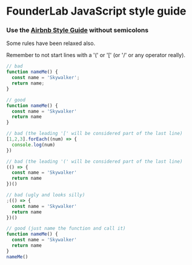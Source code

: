 # FounderLab JavaScript style guide

### Use the [Airbnb Style Guide](https://github.com/airbnb/javascript) without semicolons
Some rules have been relaxed also.

Remember to not start lines with a '(' or '[' (or '/' or any operator really).

```javascript
// bad
function nameMe() {
  const name = 'Skywalker';
  return name;
}

// good
function nameMe() {
  const name = 'Skywalker'
  return name
}

// bad (the leading '[' will be considered part of the last line)
[1,2,3].forEach((num) => {
  console.log(num)
})

// bad (the leading '(' will be considered part of the last line)
(() => {
  const name = 'Skywalker'
  return name
})()

// bad (ugly and looks silly)
;(() => {
  const name = 'Skywalker'
  return name
})()

// good (just name the function and call it)
function nameMe() {
  const name = 'Skywalker'
  return name
}
nameMe()
```
